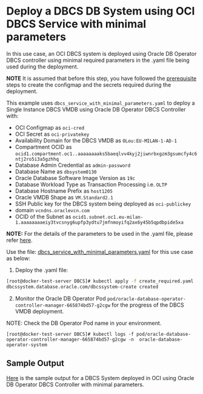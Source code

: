 # Deploy a DBCS DB System using OCI DBCS Service with minimal parameters

In this use case, an OCI DBCS system is deployed using Oracle DB Operator DBCS controller using minimal required parameters in the .yaml file being used during the deployment.

**NOTE** It is assumed that before this step, you have followed the [prerequisite](./../README.md#prerequsites-to-deploy-a-dbcs-system-using-oracle-db-operator-dbcs-controller) steps to create the configmap and the secrets required during the deployment.

This example uses `dbcs_service_with_minimal_parameters.yaml` to deploy a Single Instance DBCS VMDB using Oracle DB Operator DBCS Controller with:

- OCI Configmap as `oci-cred`  
- OCI Secret as `oci-privatekey`  
- Availability Domain for the DBCS VMDB as `OLou:EU-MILAN-1-AD-1`
- Compartment OCID as `ocid1.compartment.oc1..aaaaaaaaks5baeqlvv4kyj2jiwnrbxgzm3gsumcfy4c6ntj2ro5i3a5gzhhq`
- Database Admin Credential as `admin-password`  
- Database Name as `dbsystem0130`  
- Oracle Database Software Image Version as `19c`  
- Database Workload Type as Transaction Processing i.e. `OLTP`  
- Database Hostname Prefix as `host1205`  
- Oracle VMDB Shape as `VM.Standard2.1`  
- SSH Public key for the DBCS system being deployed as `oci-publickey`  
- domain `vcndns.oraclevcn.com`
- OCID of the Subnet as `ocid1.subnet.oc1.eu-milan-1.aaaaaaaaeiy3tvcsnyg6upfp3ydtu7jmfnmoyifq2ax6y45b5qpdbpide5xa`


**NOTE:** For the details of the parameters to be used in the .yaml file, please refer [here](./dbcs_controller_parameters.md). 

Use the file: [dbcs_service_with_minimal_parameters.yaml](./dbcs_service_with_minimal_parameters.yaml) for this use case as below:

1. Deploy the .yaml file:  
```sh
[root@docker-test-server DBCS]# kubectl apply -f create_required.yaml
dbcssystem.database.oracle.com/dbcssystem-create created
```

2. Monitor the Oracle DB Operator Pod `pod/oracle-database-operator-controller-manager-665874bd57-g2cgw` for the progress of the DBCS VMDB deployment. 

NOTE: Check the DB Operator Pod name in your environment.

```
[root@docker-test-server DBCS]# kubectl logs -f pod/oracle-database-operator-controller-manager-665874bd57-g2cgw -n  oracle-database-operator-system
```

## Sample Output

[Here](./dbcs_service_with_minimal_parameters_sample_output.log) is the sample output for a DBCS System deployed in OCI using Oracle DB Operator DBCS Controller with minimal parameters.
